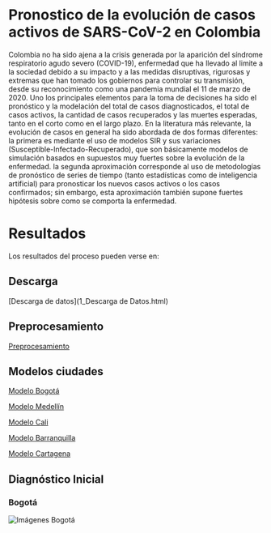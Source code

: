 # Pronostico de la evolución de casos activos de SARS-CoV-2 en Colombia

Colombia no ha sido ajena a la crisis generada por la aparición del síndrome respiratorio agudo severo (COVID-19), enfermedad que ha llevado al limite a la sociedad debido a su impacto y a las medidas disruptivas, rigurosas y extremas que han tomado los gobiernos para controlar su transmisión, desde su reconocimiento como una pandemia mundial el 11 de marzo de 2020. Uno los principales elementos para la toma de decisiones ha sido el pronóstico y la modelación del total de casos diagnosticados, el total de casos activos, la cantidad de casos recuperados y las muertes esperadas, tanto en el corto como en el largo plazo.
En la literatura más relevante, la evolución de casos en general ha sido abordada de dos formas diferentes: la primera es mediante el uso de modelos SIR y sus variaciones (Susceptible-Infectado-Recuperado), que son básicamente modelos de simulación basados en supuestos muy fuertes sobre la evolución de la enfermedad. la segunda aproximación corresponde al uso de metodologías de pronóstico de series de tiempo (tanto estadísticas como de inteligencia artificial) para pronosticar los nuevos casos activos o los casos confirmados; sin embargo, esta aproximación también supone fuertes hipótesis sobre como se comporta la enfermedad.

# Resultados

Los resultados del proceso pueden verse en:

## Descarga

[Descarga de datos](1_Descarga de Datos.html)

## Preprocesamiento

[Preprocesamiento](2_Preprocesamiento.html)

## Modelos ciudades

[Modelo Bogotá](3_Modelo_Bogota.html)

[Modelo Medellín](3_Modelo_Medellin.html)

[Modelo Cali](3_Modelo_Cali.html)

[Modelo Barranquilla](3_Modelo_Barranquilla.html)

[Modelo Cartagena](3_Modelo_Cartagena.html)


## Diagnóstico Inicial

### Bogotá

![Imágenes Bogotá](images/diag_Bogota)






